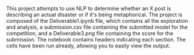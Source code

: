 This project attempts to use NLP to determine whether an X post is describing an actual disaster or if it's being metaphorical. The project is composed of the Deliverable1.ipynb file, which contains all the exploration and analysis, a submission.csv file containing the submitted model for the competition, and a Deliverable3.png file containing the score for the submission. The notebook contains headers indicating each section. The cells have been run already, allowing you to easily view the output.
